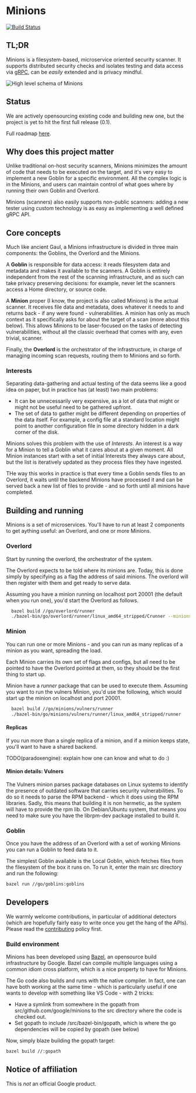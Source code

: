 # Minions

[![Build Status](https://travis-ci.org/google/minions.svg?branch=master)](https://travis-ci.org/google/minions)

## TL;DR

Minions is a filesystem-based, microservice oriented security scanner.
It supports distributed security checks and isolates testing and
data access via [gRPC](https://grpc.io), can be *easily* extended and is privacy mindful.

![High level schema of Minions](https://docs.google.com/drawings/d/e/2PACX-1vQubAAchbeeLMqjq0-uRYeMH4IFKQOoe8bYlHLtImGgidVWBD8UXWmvWyD9v6fHYxCpHs8s3OxY8HSJ/pub?w=363&amp;h=150)

## Status

We are actively opensourcing existing code and building new one, but the project is yet to hit the first full release (0.1).

Full roadmap [here](roadmap.md).

## Why does this project matter

Unlike traditional on-host security scanners, Minions minimizes the amount of code that needs to be executed on the target, and it's very easy to implement a new Goblin for a specific environment. All the complex logic is in the Minions, and users can maintain control of what goes where by running their own Goblin and Overlord.

Minions (scanners) also easily supports non-public scanners: adding a new tester using custom technology is as easy as implementing a well defined gRPC API.

## Core concepts

Much like ancient Gaul, a Minions infrastructure is divided in three main components: the Goblins, the Overlord and the Minions.

A **Goblin** is responsible for data access: it reads filesystem data and metadata and makes it available to the scanners. A Goblin is entirely independent from the rest of the scanning infrastructure, and as such can take privacy preserving decisions: for example, never let the scanners access a Home directory, or source code.

A **Minion** proper (I know, the project is also called Minions) is the actual scanner. It receives file data and metadata, does whatever it needs to and returns back - if any were found - vulnerabilities. A minion has only as much context as it specifically asks for about the target of a scan (more about this below). This allows Minions to be laser-focused on the tasks of detecting vulnerabilities, without all the classic overhead that comes with any, even trivial, scanner.

Finally, the **Overlord** is the orchestrator of the infrastructure, in charge of managing incoming scan requests, routing them to Minions and so forth.

### Interests

Separating data-gathering and actual testing of the data seems like a good idea on paper, but in practice has (at least) two main problems:

* It can be unnecessarily very expensive, as a lot of data that
  might or might not be useful need to be gathered upfront.
* The set of data to gather might be different depending on
  properties of the data itself. For example, a config file at a
  standard location might point to another configuration file in some directory hidden in a dark corner of the disk.

Minions solves this problem with the use of *Interests*. An interest is a way for a Minion to tell a Goblin what it cares about at a given moment. All Minion instances start with a set of initial Interests they always care about, but the list is iteratively updated as they process files they have ingested.

THe way this works in practice is that every time a Goblin sends files to an Overlord, it waits until the backend Minions have processed it and can be served back a new list of files to provide - and so forth until all minions have completed.

## Building and running

Minions is a set of microservices. You'll have to run at least 2 components to get aything useful: an Overlord, and one or more Minions.

### Overlord

Start by running the overlord, the orchestrator of the system.

The Overlord expects to be told where its minions are. Today, this is done simply by specifying as a flag the address of said minions.
The overlord will then register with them and get ready to serve data.

Assuming you have a minion running on localhost port 20001 (the default when you run one), you'd start the Overlord as follows.

```bash
  bazel build //go/overlord/runner
  ./bazel-bin/go/overlord/runner/linux_amd64_stripped/Crunner --minions=localhost:20001
```

### Minion

You can run one or more Minions - and you can run as many replicas of a minion as you want, spreading the load.

Each Minion carries its own set of flags and configs, but all need to be pointed to have the Overlord pointed at them, so they should be the first thing to start up.

Minion have a *runner* package that can be used to execute them. Assuming you want to run the vulners Minion, you'd use the following, which would start up the minion on localhost and port 20001.

```bash
  bazel build //go/minions/vulners/runner
  ./bazel-bin/go/minions/vulners/runner/linux_amd64_stripped/runner
```

#### Replicas

If you run more than a single replica of a minion, and if a minion keeps state, you'll want to have a shared backend.

TODO(paradoxengine): explain how one can know and what to do :)

#### Minion details: Vulners

The Vulners minion parses package databases on Linux systems to identify the presence of outdated software that carries security vulnerabilities. To do so it needs to parse the RPM backend - which it does using the RPM libraries.
Sadly, this means that building it is non hermetic, as the system will have to provide the rpm lib. On Debian/Ubuntu system, that means you need to make sure you have the librpm-dev package installed to build it.

### Goblin

Once you have the address of an Overlord with a set of working Minions you can run a Goblin to feed data to it.

The simplest Goblin available is the Local Goblin, which fetches files from the filesystem of the box it runs on. To run it, enter the main src directory and run the following:

```bash
bazel run //go/goblins:goblins
```

## Developers

We warmly welcome contributions, in particular of additional detectors (which are hopefully fairly easy to write once you get the hang of the APIs). Please read the [contributing](CONTRIBUTING.md) policy first.

### Build environment

Minions has been developed using [Bazel](https://bazel.io), an opensource build infrastructure by Google. Bazel can compile multiple languages using a common idiom cross platform, which is a nice property to have for Minions.

The Go code also builds and runs with the native compiler. In fact, one can have both working at the same time - which is particularly useful if one wants to develop with something like VS Code - with 2 tricks:

* Have a symlink from somewhere in the gopath from src/github.com/google/minions to the src directory where the code is checked out.
* Set gopath to include /src/bazel-bin/gopath, which is where the go dependencies will be copied by gopath (see below)

Now, simply blaze building the gopath target:

```bash
bazel build //:gopath
````

## Notice of affiliation

This is *not* an official Google product.
